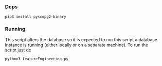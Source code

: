 ### Deps

```
pip3 install pyscopg2-binary
```

### Running

This script alters the database so it is expected to run this script a database instance is running (either locally or on a separate machine). To run the script just do

```
python3 featureEngineering.py
```